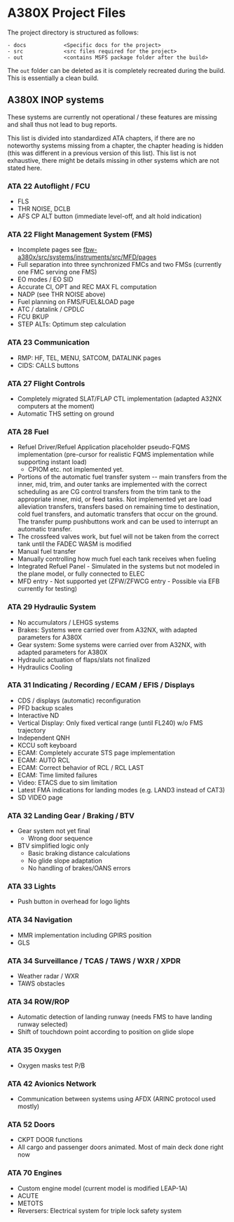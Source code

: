 # A380X Project Files

The project directory is structured as follows:

```text
- docs            <Specific docs for the project>
- src             <src files required for the project>
- out             <contains MSFS package folder after the build>
```

The `out` folder can be deleted as it is completely recreated during the build.
This is essentially a clean build.

## A380X INOP systems

These systems are currently not operational / these features are missing and shall thus not lead to bug reports.

This list is divided into standardized ATA chapters, if there are no noteworthy systems missing from a chapter, the chapter heading is hidden (this was different in a previous version of this list). This list is not exhaustive, there might be details missing in other systems which are not stated here.

<!-- ### ATA 20 Aircraft General / Exterior 3D Model -->

<!-- ### ATA 21 Air Con / Pressurization / Ventilation -->

<!-- ### ATA 22 Flight Envelope -->

### ATA 22 Autoflight / FCU

- FLS
- THR NOISE, DCLB
- AFS CP ALT button (immediate level-off, and alt hold indication)

### ATA 22 Flight Management System (FMS)

- Incomplete pages see [fbw-a380x/src/systems/instruments/src/MFD/pages](https://github.com/flybywiresim/aircraft/tree/master/fbw-a380x/src/systems/instruments/src/MFD/pages)
- Full separation into three synchronized FMCs and two FMSs (currently one FMC serving one FMS)
- EO modes / EO SID
- Accurate CI, OPT and REC MAX FL computation
- NADP (see THR NOISE above)
- Fuel planning on FMS/FUEL&LOAD page
- ATC / datalink / CPDLC
- FCU BKUP
- STEP ALTs: Optimum step calculation

### ATA 23 Communication

- RMP: HF, TEL, MENU, SATCOM, DATALINK pages
- CIDS: CALLS buttons

<!-- ### ATA 24 Electrical -->

<!-- ### ATA 25 Equipment / Cockpit 3D Model -->

<!-- ### ATA 26 Fire and Smoke Protection -->

### ATA 27 Flight Controls

- Completely migrated SLAT/FLAP CTL implementation (adapted A32NX computers at the moment)
- Automatic THS setting on ground

### ATA 28 Fuel

- Refuel Driver/Refuel Application placeholder pseudo-FQMS implementation (pre-cursor for realistic FQMS implementation while supporting instant load)
  - CPIOM etc. not implemented yet.
- Portions of the automatic fuel transfer system -- main transfers from the inner, mid, trim, and outer tanks are implemented with the correct scheduling as are CG control transfers from the trim tank to the appropriate inner, mid, or feed tanks. Not implemented yet are load alleviation transfers, transfers based on remaining time to destination, cold fuel transfers, and automatic transfers
  that occur on the ground. The transfer pump pushbuttons work and can be used to interrupt an automatic transfer.
- The crossfeed valves work, but fuel will not be taken from the correct tank until the FADEC WASM is modified
- Manual fuel transfer
- Manually controlling how much fuel each tank receives when fueling
- Integrated Refuel Panel - Simulated in the systems but not modeled in the plane model, or fully connected to ELEC
- MFD entry - Not supported yet (ZFW/ZFWCG entry - Possible via EFB currently for testing)

### ATA 29 Hydraulic System

- No accumulators / LEHGS systems
- Brakes: Systems were carried over from A32NX, with adapted parameters for A380X
- Gear system: Some systems were carried over from A32NX, with adapted parameters for A380X
- Hydraulic actuation of flaps/slats not finalized
- Hydraulics Cooling

<!-- ### ATA 30 Ice and Rain Protection -->

### ATA 31 Indicating / Recording / ECAM / EFIS / Displays

- CDS / displays (automatic) reconfiguration
- PFD backup scales
- Interactive ND
- Vertical Display: Only fixed vertical range (until FL240) w/o FMS trajectory
- Independent QNH
- KCCU soft keyboard
- ECAM: Completely accurate STS page implementation
- ECAM: AUTO RCL
- ECAM: Correct behavior of RCL / RCL LAST
- ECAM: Time limited failures
- Video: ETACS due to sim limitation
- Latest FMA indications for landing modes (e.g. LAND3 instead of CAT3)
- SD VIDEO page

### ATA 32 Landing Gear / Braking / BTV

- Gear system not yet final
  - Wrong door sequence
- BTV simplified logic only
  - Basic braking distance calculations
  - No glide slope adaptation
  - No handling of brakes/OANS errors

### ATA 33 Lights

- Push button in overhead for logo lights

### ATA 34 Navigation

- MMR implementation including GPIRS position
- GLS

### ATA 34 Surveillance / TCAS / TAWS / WXR / XPDR

- Weather radar / WXR
- TAWS obstacles

### ATA 34 ROW/ROP

- Automatic detection of landing runway (needs FMS to have landing runway selected)
- Shift of touchdown point according to position on glide slope

### ATA 35 Oxygen

- Oxygen masks test P/B

<!-- ### ATA 36 Bleed Air -->

### ATA 42 Avionics Network

- Communication between systems using AFDX (ARINC protocol used mostly)

<!-- ### ATA 49 APU -->

### ATA 52 Doors

- CKPT DOOR functions
- All cargo and passenger doors animated. Most of main deck done right now

### ATA 70 Engines

- Custom engine model (current model is modified LEAP-1A)
- ACUTE
- METOTS
- Reversers: Electrical system for triple lock safety system

<!-- ### Misc / Sim specifics -->

